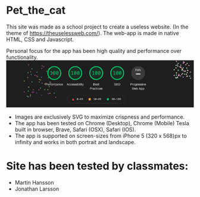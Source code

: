 # Pet_the_cat 

This site was made as a school project to create a useless website. (In the theme of https://theuselessweb.com/). 
The web-app is made in native HTML, CSS and Javascript.

Personal focus for the app has been high quality and performance over functionality. 
![](media/screenshot_performance.png)

* Images are exclusively SVG to maximize crispness and performance. 
* The app has been tested on Chrome (Desktop), Chrome (Mobile) Tesla built in browser, Brave, Safari (OSX), Safari (IOS). 
* The app is supported on screen-sizes from iPhone 5 (320 x 568)px to infinity and works in both portrait and landscape.  
 
# Site has been tested by classmates: 
* Martin Hansson
* Jonathan Larsson
